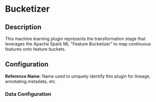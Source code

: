 
# Bucketizer

## Description
This machine learning plugin represents the transformation stage that leverages the Apache Spark ML 
"Feature Bucketizer" to map continuous features onto feature buckets.

## Configuration
**Reference Name**: Name used to uniquely identify this plugin for lineage, annotating metadata, etc.

### Data Configuration
